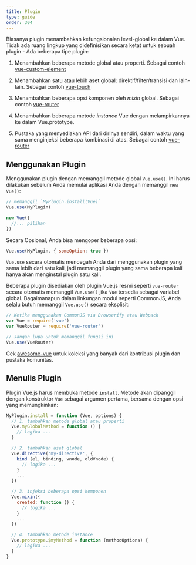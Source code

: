 ```yaml
---
title: Plugin
type: guide
order: 304
---
```


Biasanya plugin menambahkan kefungsionalan level-global ke dalam Vue. Tidak ada ruang lingkup yang didefinisikan secara ketat untuk sebuah plugin - Ada beberapa tipe plugin:

1. Menambahkan beberapa metode global atau properti. Sebagai contoh [vue-custom-element](https://github.com/karol-f/vue-custom-element)

2. Menambahkan satu atau lebih aset global: direktif/filter/transisi dan lain-lain. Sebagai contoh [vue-touch](https://github.com/vuejs/vue-touch)

3. Menambahkan beberapa opsi komponen oleh *mixin* global. Sebagai contoh [vue-router](https://github.com/vuejs/vue-router)

4. Menambahkan beberapa metode *instance* Vue dengan melampirkannya ke dalam Vue.prototype.

5. Pustaka yang menyediakan API dari dirinya sendiri, dalam waktu yang sama menginjeksi beberapa kombinasi di atas. Sebagai contoh [vue-router](https://github.com/vuejs/vue-router)

## Menggunakan Plugin

Menggunakan plugin dengan memanggil metode global `Vue.use()`. Ini harus dilakukan sebelum Anda memulai aplikasi Anda dengan memanggil `new Vue()`:

``` js
// memanggil `MyPlugin.install(Vue)`
Vue.use(MyPlugin)

new Vue({
  //... pilihan
})
```

Secara Opsional, Anda bisa mengoper beberapa opsi:

``` js
Vue.use(MyPlugin, { someOption: true })
```

`Vue.use` secara otomatis mencegah Anda dari menggunakan plugin yang sama lebih dari satu kali, jadi memanggil plugin yang sama beberapa kali hanya akan menginstal plugin satu kali.

Beberapa plugin disediakan oleh plugin Vue.js resmi seperti `vue-router` secara otomatis memanggil `Vue.use()` jika `Vue` tersedia sebagai variabel global. Bagaimanapun dalam linkungan modul seperti CommonJS, Anda selalu butuh memanggil `Vue.use()` secara eksplisit:

``` js
// Ketika menggunakan CommonJS via Browserify atau Webpack
var Vue = require('vue')
var VueRouter = require('vue-router')

// Jangan lupa untuk memanggil fungsi ini
Vue.use(VueRouter)
```

Cek [awesome-vue](https://github.com/vuejs/awesome-vue#components--libraries) untuk koleksi yang banyak dari kontribusi plugin dan pustaka komunitas.

## Menulis Plugin

Plugin Vue.js harus membuka metode `install`. Metode akan dipanggil dengan konstruktor `Vue` sebagai argumen pertama, bersama dengan opsi yang memungkinkan:

``` js
MyPlugin.install = function (Vue, options) {
  // 1. tambahkan metode global atau properti
  Vue.myGlobalMethod = function () {
    // logika ...
  }

  // 2. tambahkan aset global
  Vue.directive('my-directive', {
    bind (el, binding, vnode, oldVnode) {
      // logika ...
    }
    ...
  })

  // 3. injeksi beberapa opsi komponen
  Vue.mixin({
    created: function () {
      // logika ...
    }
    ...
  })

  // 4. tambahkan metode instance
  Vue.prototype.$myMethod = function (methodOptions) {
    // logika ...
  }
}
```
